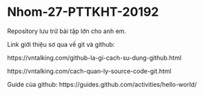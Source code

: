# Nhom-27-PTTKHT-20192
Repository lưu trữ bài tập lớn cho anh em.

Link giới thiệu sơ qua về git và github:
<p>https://vntalking.com/github-la-gi-cach-su-dung-github.html</p>
<p>https://vntalking.com/cach-quan-ly-source-code-git.html </p>
<p>
Guide của github: 
https://guides.github.com/activities/hello-world/ </p>
